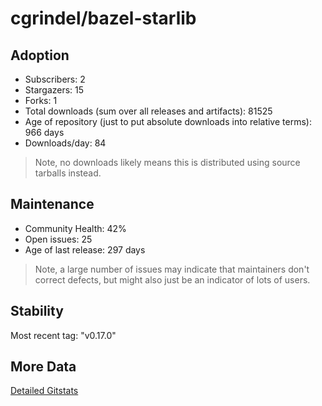 # cgrindel/bazel-starlib

## Adoption

- Subscribers: 2
- Stargazers: 15
- Forks: 1
- Total downloads (sum over all releases and artifacts): 81525
- Age of repository (just to put absolute downloads into relative terms): 966 days
- Downloads/day: 84

> Note, no downloads likely means this is distributed using source tarballs instead.

## Maintenance

- Community Health: 42%
- Open issues: 25
- Age of last release: 297 days

> Note, a large number of issues may indicate that maintainers don't correct defects, but might also
> just be an indicator of lots of users.

## Stability

Most recent tag: "v0.17.0"

## More Data

[Detailed Gitstats](/bazel-catalog/gitstats/cgrindel/bazel-starlib)

